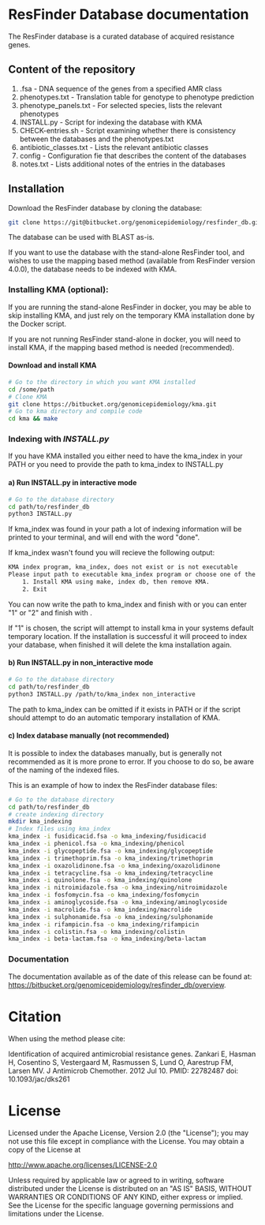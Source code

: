ResFinder Database documentation
=============

The ResFinder database is a curated database of acquired resistance genes.

## Content of the repository
1. <AMR class>.fsa - DNA sequence of the genes from a specified AMR class
2. phenotypes.txt - Translation table for genotype to phenotype prediction
3. phenotype_panels.txt - For selected species, lists the relevant phenotypes
4. INSTALL.py - Script for indexing the database with KMA
5. CHECK-entries.sh - Script examining whether there is consistency between the databases and the phenotypes.txt
6. antibiotic_classes.txt - Lists the relevant antibiotic classes
7. config - Configuration fie that describes the content of the databases
8. notes.txt - Lists additional notes of the entries in the databases

## Installation
Download the ResFinder database by cloning the database:
```bash
git clone https://git@bitbucket.org/genomicepidemiology/resfinder_db.git
```
The database can be used with BLAST as-is.

If you want to use the database with the stand-alone ResFinder tool, and wishes
to use the mapping based method (available from ResFinder version 4.0.0), the
database needs to be indexed with KMA.

### Installing KMA (optional):

If you are running the stand-alone ResFinder in docker, you may be able to skip
installing KMA, and just rely on the temporary KMA installation done by the
Docker script.

If you are not running ResFinder stand-alone in docker, you will need to
install KMA, if the mapping based method is needed (recommended).

#### Download and install KMA
```bash
# Go to the directory in which you want KMA installed
cd /some/path
# Clone KMA
git clone https://bitbucket.org/genomicepidemiology/kma.git
# Go to kma directory and compile code
cd kma && make
```

### Indexing with *INSTALL.py*
If you have KMA installed you either need to have the kma_index in your PATH or
you need to provide the path to kma_index to INSTALL.py

#### a) Run INSTALL.py in interactive mode
```bash
# Go to the database directory
cd path/to/resfinder_db
python3 INSTALL.py
```
If kma_index was found in your path a lot of indexing information will be
printed to your terminal, and will end with the word "done".

If kma_index wasn't found you will recieve the following output:
```bash
KMA index program, kma_index, does not exist or is not executable
Please input path to executable kma_index program or choose one of the options below:
	1. Install KMA using make, index db, then remove KMA.
	2. Exit
```
You can now write the path to kma_index and finish with <enter> or you can
enter "1" or "2" and finish with <enter>.

If "1" is chosen, the script will attempt to install kma in your systems
default temporary location. If the installation is successful it will proceed
to index your database, when finished it will delete the kma installation again.

#### b) Run INSTALL.py in non_interactive mode
```bash
# Go to the database directory
cd path/to/resfinder_db
python3 INSTALL.py /path/to/kma_index non_interactive
```
The path to kma_index can be omitted if it exists in PATH or if the script
should attempt to do an automatic temporary installation of KMA.

#### c) Index database manually (not recommended)
It is possible to index the databases manually, but is generally not recommended
as it is more prone to error. If you choose to do so, be aware of the naming of
the indexed files.

This is an example of how to index the ResFinder database files:
```bash
# Go to the database directory
cd path/to/resfinder_db
# create indexing directory
mkdir kma_indexing
# Index files using kma_index
kma_index -i fusidicacid.fsa -o kma_indexing/fusidicacid
kma_index -i phenicol.fsa -o kma_indexing/phenicol
kma_index -i glycopeptide.fsa -o kma_indexing/glycopeptide
kma_index -i trimethoprim.fsa -o kma_indexing/trimethoprim
kma_index -i oxazolidinone.fsa -o kma_indexing/oxazolidinone
kma_index -i tetracycline.fsa -o kma_indexing/tetracycline
kma_index -i quinolone.fsa -o kma_indexing/quinolone
kma_index -i nitroimidazole.fsa -o kma_indexing/nitroimidazole
kma_index -i fosfomycin.fsa -o kma_indexing/fosfomycin
kma_index -i aminoglycoside.fsa -o kma_indexing/aminoglycoside
kma_index -i macrolide.fsa -o kma_indexing/macrolide
kma_index -i sulphonamide.fsa -o kma_indexing/sulphonamide
kma_index -i rifampicin.fsa -o kma_indexing/rifampicin
kma_index -i colistin.fsa -o kma_indexing/colistin
kma_index -i beta-lactam.fsa -o kma_indexing/beta-lactam
```

### Documentation

The documentation available as of the date of this release can be found at:
https://bitbucket.org/genomicepidemiology/resfinder_db/overview.


Citation
=======

When using the method please cite:

Identification of acquired antimicrobial resistance genes.
Zankari E, Hasman H, Cosentino S, Vestergaard M, Rasmussen S, Lund O, Aarestrup 
FM, Larsen MV.
J Antimicrob Chemother. 2012 Jul 10.
PMID: 22782487         doi: 10.1093/jac/dks261

License
=======

Licensed under the Apache License, Version 2.0 (the "License");
you may not use this file except in compliance with the License.
You may obtain a copy of the License at

   http://www.apache.org/licenses/LICENSE-2.0

Unless required by applicable law or agreed to in writing, software
distributed under the License is distributed on an "AS IS" BASIS,
WITHOUT WARRANTIES OR CONDITIONS OF ANY KIND, either express or implied.
See the License for the specific language governing permissions and
limitations under the License.
